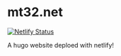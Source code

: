 # mt32.net

[![Netlify Status](https://api.netlify.com/api/v1/badges/4e30a997-7aa8-4fa2-8856-93e9b9a5ee39/deploy-status)](https://app.netlify.com/sites/mtorials-test/deploys)

A hugo website deploed with netlify!
